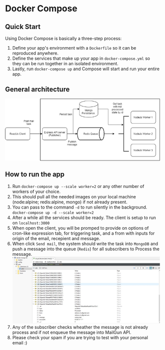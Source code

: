 # Docker Compose

## Quick Start

Using Docker Compose is basically a three-step process:

1. Define your app's environment with a `Dockerfile` so it can be
   reproduced anywhere.
2. Define the services that make up your app in `docker-compose.yml` so
   they can be run together in an isolated environment.
3. Lastly, run `docker-compose up` and Compose will start and run your entire
   app.

## General architecture

![](./docs/architecture.png)

## How to run the app

1. Run `docker-compose up --scale worker=2` or any other number of workers of your choice.
2. This should pull all the needed images on your local machine (node:alpine; redis:alpine, mongo) if not already present.
3. You can pass to the command `-d` to run silently in the background. `docker-compose up -d --scale worker=2`
4. After a while all the services should be ready. The client is setup to run on `localhost:3000`
5. When open the client, you will be promped to provide on options of cron-like expression tab, for triggering task, and a from with inputs for origin of the email, recepient and message.
6. When click `Send mail`, the system should write the task into `MongoDB` and push a message into the queue (`Redis`) for all subscribers to Process the message.
   ![](./docs/mongo_tasks.JPG)
7. Any of the subscriber checks wheather the message is not already process and if not enqueue the message into MailGun API.
8. Please check your spam if you are trying to test with your personal email :)
